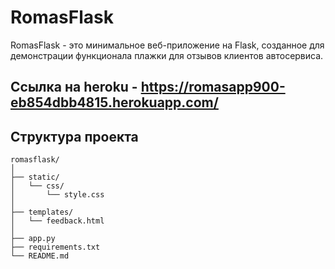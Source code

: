 # RomasFlask

RomasFlask - это минимальное веб-приложение на Flask, созданное для демонстрации функционала плажки для отзывов клиентов автосервиса.

## Ссылка на heroku - https://romasapp900-eb854dbb4815.herokuapp.com/
## Структура проекта

```plaintext
romasflask/
│
├── static/
│   └── css/
│       └── style.css
│
├── templates/
│   └── feedback.html
│
├── app.py
├── requirements.txt
└── README.md
